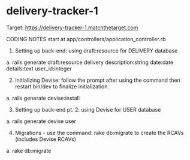 # delivery-tracker-1

Target: https://delivery-tracker-1.matchthetarget.com

CODING NOTES start at app/controllers/application_controller.rb

1. Setting up back-end: using draft:resource for DELIVERY database

  a. rails generate draft:resource delivery description:string date:date details:text user_id:integer


2. Initializing Devise: follow the prompt after using the command then restart bin/dev to finalize initialization.

  a. rails generate devise:install


3. Setting up back-end pt. 2: using Devise for USER database

  a. rails generate devise user

4. Migrations - use the command: rake db:migrate to create the RCAVs (includes Devise RCAVs)

  a. rake db:migrate
